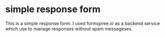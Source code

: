 # simple response form

  This is a simple response form. I used formspree.io as a backend service which use to manage responses without spam messageses.
